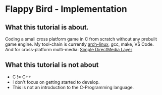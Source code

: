 # Flappy Bird - Implementation

## What this tutorial is about.

Coding a small cross platform game in C from scratch without any prebuilt game engine.
My tool-chain is currently [arch-linux](https://distrowatch.com/table.php?distribution=arch), gcc, make, VS Code.
And for cross-platform multi-media: [Simple DirectMedia Layer](https://www.libsdl.org/)

## What this tutorial is not about

- C != C++
- I don't focus on getting started to develop.
- This is not an introduction to the C-Programming language.
